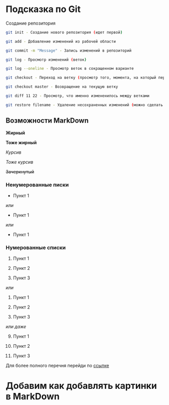 # Подсказка по Git

Создание репозитория
```sh
git init - Создание нового репозитория (идет первой)
```
```sh
git add - Добавление изменений из рабочей области
```
```sh
git commit -m "Message" - Запись изменений в репозиторий
```
```sh
git log - Просмотр изменений (веток)
```
```sh
git log --oneline - Просмотр веток в сокращенном варианте
```
```sh
git checkout - Переход на ветку (просмотр того, момента, на который перешли)
```
```sh
git checkout master - Возвращение на текущую ветку
```
```sh
git diff 11 22 - Просмотр, что именно измененилось между ветками
```
```sh
git restore filename - Удаление несохраненных изменений (можно сделать до add или после, но не позднее commit)
```

## Возможности MarkDown
__Жирный__

**Тоже жирный**

*Курсив*

_Тоже курсив_

~~Зачеркнутый~~

### Ненумерованные писки
- Пункт 1


*или*

+ Пункт 1


*или*

* Пункт 1

### Нумерованные списки

1. Пункт 1

2. Пункт 2

3. Пункт 3

*или*

1. Пункт 1

1. Пункт 2

1. Пункт 3

*или даже*

9. Пункт 1

5. Пункт 2

1. Пункт 3

Для более полного перечня перейди по [ссылке](https://texterra.ru/blog/ischerpyvayushchaya-shpargalka-po-sintaksisu-razmetki-markdown-na-zametku-avtoram-veb-razrabotchikam.html "Шпаргалка по синтаксису разметки Markdown")


# Добавим как добавлять картинки в MarkDown